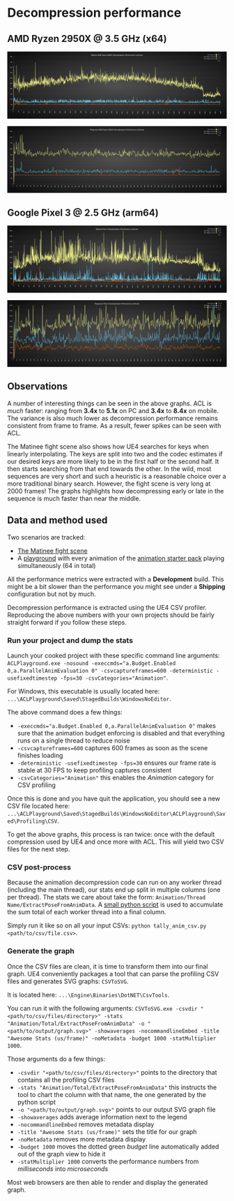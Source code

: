 # Decompression performance

## AMD Ryzen 2950X @ 3.5 GHz (x64)

![Matinee Ryzen Median Performance](Images/acl_plugin_decomp_ryzen_matinee.svg)

![Playground Ryzen Median Performance](Images/acl_plugin_decomp_ryzen_playground.svg)

## Google Pixel 3 @ 2.5 GHz (arm64)

![Matinee P3 Median Performance](Images/acl_plugin_decomp_p3_matinee.svg)

![Playground P3 Median Performance](Images/acl_plugin_decomp_p3_playground.svg)

## Observations

A number of interesting things can be seen in the above graphs. ACL is *much* faster: ranging from **3.4x** to **5.1x** on PC and **3.4x** to **8.4x** on mobile. The variance is also much lower as decompression performance remains consistent from frame to frame. As a result, fewer spikes can be seen with ACL.

The Matinee fight scene also shows how UE4 searches for keys when linearly interpolating. The keys are split into two and the codec estimates if our desired keys are more likely to be in the first half or the second half. It then starts searching from that end towards the other. In the wild, most sequences are very short and such a heuristic is a reasonable choice over a more traditional binary search. However, the fight scene is very long at 2000 frames! The graphs highlights how decompressing early or late in the sequence is much faster than near the middle.

## Data and method used

Two scenarios are tracked:

*  [The Matinee fight scene](https://github.com/nfrechette/acl/blob/develop/docs/fight_scene_performance.md)
*  A [playground](./README.md#acl-plugin-playground) with every animation of the [animation starter pack](https://www.unrealengine.com/marketplace/animation-starter-pack) playing simultaneously (64 in total)

All the performance metrics were extracted with a **Development** build. This might be a bit slower than the performance you might see under a **Shipping** configuration but not by much.

Decompression performance is extracted using the UE4 CSV profiler. Reproducing the above numbers with your own projects should be fairly straight forward if you follow these steps.

### Run your project and dump the stats

Launch your cooked project with these specific command line arguments: `ACLPlayground.exe -nosound -execcmds="a.Budget.Enabled 0,a.ParallelAnimEvaluation 0" -csvcaptureframes=600 -deterministic -usefixedtimestep -fps=30 -csvCategories="Animation"`.

For Windows, this executable is usually located here: `...\ACLPlayground\Saved\StagedBuilds\WindowsNoEditor`.

The above command does a few things:

*  `-execcmds="a.Budget.Enabled 0,a.ParallelAnimEvaluation 0"` makes sure that the animation budget enforcing is disabled and that everything runs on a single thread to reduce noise
*  `-csvcaptureframes=600` captures 600 frames as soon as the scene finishes loading
*  `-deterministic -usefixedtimestep -fps=30` ensures our frame rate is stable at 30 FPS to keep profiling captures consistent
*  `-csvCategories="Animation"` this enables the *Animation* category for CSV profiling

Once this is done and you have quit the application, you should see a new CSV file located here: `...\ACLPlayground\Saved\StagedBuilds\WindowsNoEditor\ACLPlayground\Saved\Profiling\CSV`.

To get the above graphs, this process is ran twice: once with the default compression used by UE4 and once more with ACL. This will yield two CSV files for the next step.

### CSV post-process

Because the animation decompression code can run on any worker thread (including the main thread), our stats end up split in multiple columns (one per thread). The stats we care about take the form: `Animation/Thread Name/ExtractPoseFromAnimData`. A [small python script](../Tools/tally_anim_csv.py) is used to accumulate the sum total of each worker thread into a final column.

Simply run it like so on all your input CSVs: `python tally_anim_csv.py <path/to/csv/file.csv>`.

### Generate the graph

Once the CSV files are clean, it is time to transform them into our final graph. UE4 conveniently packages a tool that can parse the profiling CSV files and generates SVG graphs: `CSVToSVG`.

It is located here: `...\Engine\Binaries\DotNET\CsvTools`.

You can run it with the following arguments: `CSVToSVG.exe -csvdir "<path/to/csv/files/directory>" -stats "Animation/Total/ExtractPoseFromAnimData" -o "<path/to/output/graph.svg>" -showaverages -nocommandlineEmbed -title "Awesome Stats (us/frame)" -noMetadata -budget 1000 -statMultiplier 1000`.

Those arguments do a few things:

*  `-csvdir "<path/to/csv/files/directory>"` points to the directory that contains all the profiling CSV files
*  `-stats "Animation/Total/ExtractPoseFromAnimData"` this instructs the tool to chart the column with that name, the one generated by the python script
*  `-o "<path/to/output/graph.svg>"` points to our output SVG graph file
*  `-showaverages` adds average information next to the legend
*  `-nocommandlineEmbed` removes metadata display
*  `-title "Awesome Stats (us/frame)"` sets the title for our graph
*  `-noMetadata` removes more metadata display
*  `-budget 1000` moves the dotted green *budget* line automatically added out of the graph view to hide it
*  `-statMultiplier 1000` converts the performance numbers from *milliseconds* into *microseconds*

Most web browsers are then able to render and display the generated graph.
